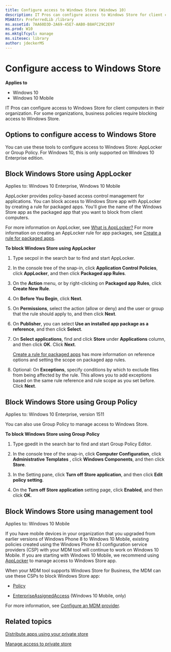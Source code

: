 ```yaml
---
title: Configure access to Windows Store (Windows 10)
description: IT Pros can configure access to Windows Store for client computers in their organization. For some organizations business policies require blocking access to Windows Store.
MSHAttr: PreferredLib /library
ms.assetid: 7AA60D3D-2A69-45E7-AAB0-B8AFC29C2E97
ms.prod: W10
ms.mktglfcycl: manage
ms.sitesec: library
author: jdeckerMS
---
```


# Configure access to Windows Store


**Applies to**

-   Windows 10
-   Windows 10 Mobile

IT Pros can configure access to Windows Store for client computers in their organization. For some organizations, business policies require blocking access to Windows Store.

## Options to configure access to Windows Store


You can use these tools to configure access to Windows Store: AppLocker or Group Policy. For Windows 10, this is only supported on Windows 10 Enterprise edition.

## <a href="" id="block-store-applocker"></a>Block Windows Store using AppLocker


Applies to: Windows 10 Enterprise, Windows 10 Mobile

AppLocker provides policy-based access control management for applications. You can block access to Windows Store app with AppLocker by creating a rule for packaged apps. You'll give the name of the Windows Store app as the packaged app that you want to block from client computers.

For more information on AppLocker, see [What is AppLocker?](../keep-secure/what-is-applocker.md) For more information on creating an AppLocker rule for app packages, see [Create a rule for packaged apps](../keep-secure/create-a-rule-for-packaged-apps.md).

**To block Windows Store using AppLocker**

1.  Type secpol in the search bar to find and start AppLocker.

2.  In the console tree of the snap-in, click **Application Control Policies**, click **AppLocker**, and then click **Packaged app Rules**.

3.  On the **Action** menu, or by right-clicking on **Packaged app Rules**, click **Create New Rule**.

4.  On **Before You Begin**, click **Next**.

5.  On **Permissions**, select the action (allow or deny) and the user or group that the rule should apply to, and then click **Next**.

6.  On **Publisher**, you can select **Use an installed app package as a reference**, and then click **Select**.

7.  On **Select applications**, find and click **Store** under **Applications** column, and then click **OK**. Click **Next**.

    [Create a rule for packaged apps](../keep-secure/create-a-rule-for-packaged-apps.md) has more information on reference options and setting the scope on packaged app rules.

8.  Optional: On **Exceptions**, specify conditions by which to exclude files from being affected by the rule. This allows you to add exceptions based on the same rule reference and rule scope as you set before. Click **Next**.

## <a href="" id="block-store-group-policy"></a>Block Windows Store using Group Policy


Applies to: Windows 10 Enterprise, version 1511

You can also use Group Policy to manage access to Windows Store.

**To block Windows Store using Group Policy**

1.  Type gpedit in the search bar to find and start Group Policy Editor.

2.  In the console tree of the snap-in, click **Computer Configuration**, click **Administrative Templates** , click **Windows Components**, and then click **Store**.

3.  In the Setting pane, click **Turn off Store application**, and then click **Edit policy setting**.

4.  On the **Turn off Store application** setting page, click **Enabled**, and then click **OK**.

## <a href="" id="block-store-mdm"></a>Block Windows Store using management tool


Applies to: Windows 10 Mobile

If you have mobile devices in your organization that you upgraded from earlier versions of Windows Phone 8 to Windows 10 Mobile, existing policies created using the Windows Phone 8.1 configuration service providers (CSP) with your MDM tool will continue to work on Windows 10 Mobile. If you are starting with Windows 10 Mobile, we recommend using [AppLocker](#block-store-applocker) to manage access to Windows Store app.

When your MDM tool supports Windows Store for Business, the MDM can use these CSPs to block Windows Store app:

-   [Policy](http://go.microsoft.com/fwlink/p/?LinkId=717030)

-   [EnterpriseAssignedAccess](https://msdn.microsoft.com/library/windows/hardware/mt157024.aspx) (Windows 10 Mobile, only)

For more information, see [Configure an MDM provider](configure-mdm-provider.md).
## Related topics


[Distribute apps using your private store](distribute-apps-from-your-private-store.md)

[Manage access to private store](manage-access-to-private-store.md)

 

 





